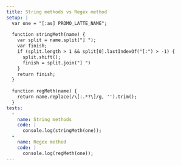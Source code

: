 ```yaml
---
title: String methods vs Regex method
setup: |
  var one = "[:as] PROMO_LATTE_NAME";
  
  function stringMeth(name) {
    var split = name.split("] ");
    var finish;
    if (split.length > 1 && split[0].lastIndexOf("[:") > -1) {
      split.shift();
      finish = split.join("] ")
    }
    return finish;
  }
  
  function regMeth(name) {
    return name.replace(/\[:.*?\]/g, '').trim();
  }
tests:
  -
    name: String methods
    code: |
      console.log(stringMeth(one));
  -
    name: Regex method
    code: |
      console.log(regMeth(one));
---
```


